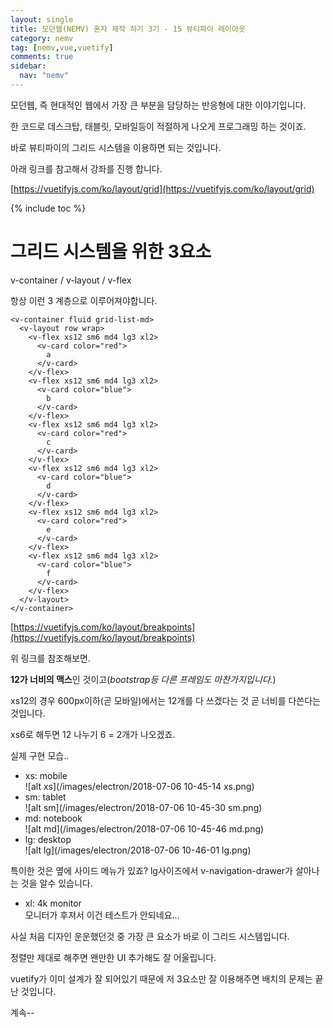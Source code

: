 ```yaml
---
layout: single
title: 모던웹(NEMV) 혼자 제작 하기 3기 - 15 뷰티파이 레이아웃
category: nemv
tag: [nemv,vue,vuetify]
comments: true
sidebar:
  nav: "nemv"
---
```


모던웹, 즉 현대적인 웹에서 가장 큰 부분을 담당하는 반응형에 대한 이야기입니다.

한 코드로 데스크탑, 태블릿, 모바일등이 적절하게 나오게 프로그래밍 하는 것이죠.

바로 뷰티파이의 그리드 시스템을 이용하면 되는 것입니다.

아래 링크를 참고해서 강좌를 진행 합니다.

[https://vuetifyjs.com/ko/layout/grid](https://vuetifyjs.com/ko/layout/grid)

{% include toc %}

# 그리드 시스템을 위한 3요소

v-container / v-layout / v-flex

항상 이런 3 계층으로 이루어져야합니다.


```vue
<v-container fluid grid-list-md>
  <v-layout row wrap>
    <v-flex xs12 sm6 md4 lg3 xl2>
      <v-card color="red">
        a
      </v-card>
    </v-flex>
    <v-flex xs12 sm6 md4 lg3 xl2>
      <v-card color="blue">
        b
      </v-card>
    </v-flex>
    <v-flex xs12 sm6 md4 lg3 xl2>
      <v-card color="red">
        c
      </v-card>
    </v-flex>
    <v-flex xs12 sm6 md4 lg3 xl2>
      <v-card color="blue">
        d
      </v-card>
    </v-flex>
    <v-flex xs12 sm6 md4 lg3 xl2>
      <v-card color="red">
        e
      </v-card>
    </v-flex>
    <v-flex xs12 sm6 md4 lg3 xl2>
      <v-card color="blue">
        f
      </v-card>
    </v-flex>
  </v-layout>
</v-container>
```


[https://vuetifyjs.com/ko/layout/breakpoints](https://vuetifyjs.com/ko/layout/breakpoints)

위 링크를 참조해보면.

**12가 너비의 맥스**인 것이고(_bootstrap등 다른 프레임도 마찬가지입니다._)

xs12의 경우 600px이하(곧 모바일)에서는 12개를 다 쓰겠다는 것 곧 너비를 다쓴다는 것입니다.

xs6로 해두면 12 나누기 6 = 2개가 나오겠죠.

실제 구현 모습..

- xs: mobile  
![alt xs](/images/electron/2018-07-06 10-45-14 xs.png)
- sm: tablet  
![alt sm](/images/electron/2018-07-06 10-45-30 sm.png)
- md: notebook  
![alt md](/images/electron/2018-07-06 10-45-46 md.png)
- lg: desktop  
![alt lg](/images/electron/2018-07-06 10-46-01 lg.png)

특이한 것은 옆에 사이드 메뉴가 있죠? lg사이즈에서 v-navigation-drawer가 살아나는 것을 알수 있습니다.
- xl: 4k monitor  
모니터가 후져서 이건 테스트가 안되네요...

사실 처음 디자인 운운했던것 중 가장 큰 요소가 바로 이 그리드 시스템입니다.

정렬만 제대로 해주면 왠만한 UI 추가해도 잘 어울립니다.

vuetify가 이미 설계가 잘 되어있기 때문에 저 3요소만 잘 이용해주면 배치의 문제는 끝난 것입니다.

계속--